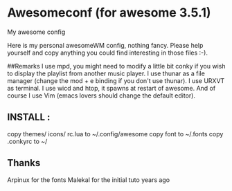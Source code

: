 Awesomeconf (for awesome 3.5.1)
===========

My awesome config

Here is my personal awesomeWM config, nothing fancy. Please help yourself and copy anything you could find interesting in those files :-).


##Remarks
I use mpd, you might need to modify a little bit conky if you wish to display the playlist from another music player.
I use thunar as a file manager (change the mod + e binding if you don't use thunar).
I use URXVT as terminal.
I use wicd and htop, it spawns at restart of awesome.
And of course I use Vim (emacs lovers should change the default editor).



## INSTALL :
copy themes/ icons/ rc.lua to ~/.config/awesome
copy font to ~/.fonts
copy .conkyrc to ~/



## Thanks
Arpinux for the fonts
Malekal for the initial tuto years ago

